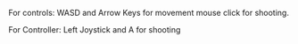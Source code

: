For controls:
WASD and Arrow Keys for movement mouse click for shooting.

For Controller:
Left Joystick and A for shooting
